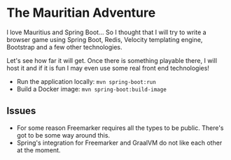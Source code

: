 # The Mauritian Adventure

I love Mauritius and Spring Boot... So I thought that I will try to write a browser game using Spring Boot, Redis,
Velocity templating engine, Bootstrap and a few other technologies.

Let's see how far it will get. Once there is something playable there, I will host it and if it is fun I may even
use some real front end technologies!

* Run the application locally: `mvn spring-boot:run`
* Build a Docker image: `mvn spring-boot:build-image`

## Issues 
* For some reason Freemarker requires all the types to be public. There's got to be some way around this.
* Spring's integration for Freemarker and GraalVM do not like each other at the moment. 
